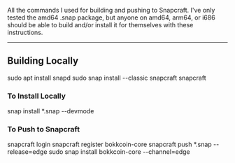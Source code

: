 All the commands I used for building and pushing to Snapcraft. I've only tested the amd64 .snap package, but anyone on amd64, arm64, or i686 should be able to build and/or install it for themselves with these instructions.

---

## Building Locally

sudo apt install snapd
sudo snap install --classic snapcraft
snapcraft

### To Install Locally
snap install \*.snap --devmode

### To Push to Snapcraft
snapcraft login
snapcraft register bokkcoin-core
snapcraft push \*.snap --release=edge
sudo snap install bokkcoin-core --channel=edge
